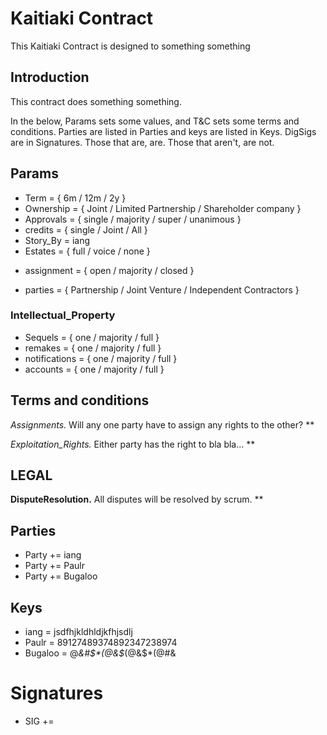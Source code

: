 # Kaitiaki Contract
This Kaitiaki Contract is designed to something something

## Introduction
This contract does something something.

In the below, Params sets some values, and T&C sets some terms and conditions.
Parties are listed in Parties and keys are listed in Keys.  DigSigs are in Signatures.
Those that are, are.  Those that aren't, are not.

## Params
 * Term = { 6m / 12m / 2y } <!-- The parameter Term indicates how long the contract lasts, eg 6 months, change this... -->
 * Ownership = { Joint / Limited Partnership / Shareholder company }
 * Approvals = { single / majority / super / unanimous } <!-- The parameter Approvals indicates governance voting power, majority means greater than 50% vote -->
 * credits = { single / Joint / All }
 * Story_By = iang
 * Estates = { full / voice / none }
<!-- The parameter Estates indicated what happens if a party loses capacity, for example Death.
Does the estante have then any power? -->
 * assignment = { open / majority / closed }
<!-- Indicates if assignment of proceeds is possible. -->
 * parties = { Partnership / Joint Venture / Independent Contractors }

### Intellectual_Property
 * Sequels = { one / majority / full }
 * remakes = { one / majority / full }
 * notifications = { one / majority / full }
 * accounts = { one / majority / full }

## Terms and conditions
*Assignments.* Will any one party have to assign any rights to the other?
**

*Exploitation_Rights.* Either party has the right to bla bla...
**

## LEGAL
**DisputeResolution.** All disputes will be resolved by scrum.
**

## Parties

 * Party += iang
 * Party += Paulr
 * Party += Bugaloo

## Keys
 * iang = jsdfhjkldhldjkfhjsdlj
 * Paulr = 89127489374892347238974
 * Bugaloo = @*&#$*(@&$*(@&$*(@#&

# Signatures

 * SIG +=
